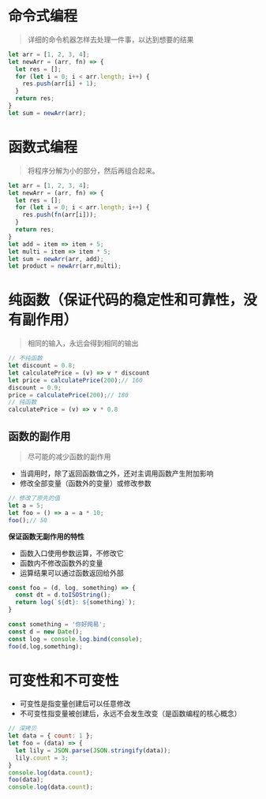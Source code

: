 # 命令式编程

> 详细的命令机器怎样去处理一件事，以达到想要的结果
```JavaScript
let arr = [1, 2, 3, 4];
let newArr = (arr, fn) => {
  let res = [];
  for (let i = 0; i < arr.length; i++) {
    res.push(arr[i] + 1);
  }
  return res;
}
let sum = newArr(arr);
```

# 函数式编程

> 将程序分解为小的部分，然后再组合起来。

```JavaScript
let arr = [1, 2, 3, 4];
let newArr = (arr, fn) => {
  let res = [];
  for (let i = 0; i < arr.length; i++) {
    res.push(fn(arr[i]));
  }
  return res;
}
let add = item => item + 5;
let multi = item => item * 5;
let sum = newArr(arr, add);
let product = newArr(arr,multi);
```

# 纯函数（保证代码的稳定性和可靠性，没有副作用）

> 相同的输入，永远会得到相同的输出

```JavaScript
// 不纯函数
let discount = 0.8;
let calculatePrice = (v) => v * discount
let price = calculatePrice(200);// 160
discount = 0.9;
price = calculatePrice(200);// 180
// 纯函数
calculatePrice = (v) => v * 0.8
```
## 函数的副作用

> 尽可能的减少函数的副作用

- 当调用时，除了返回函数值之外，还对主调用函数产生附加影响
- 修改全部变量（函数外的变量）或修改参数

```JavaScript
// 修改了原先的值
let a = 5;
let foo = () => a = a * 10;
foo();// 50
```

**<font style="red">保证函数无副作用的特性</font>**
- 函数入口使用参数运算，不修改它
- 函数内不修改函数外的变量
- 运算结果可以通过函数返回给外部

```JavaScript
const foo = (d, log, something) => {
  const dt = d.toISOString();
  return log(`${dt}: ${something}`);
}
 
const something = '你好网易';
const d = new Date();
const log = console.log.bind(console);
foo(d,log,something);
```

# 可变性和不可变性
- 可变性是指变量创建后可以任意修改
- 不可变性指变量被创建后，永远不会发生改变（是函数编程的核心概念）

```JavaScript
// 深拷贝
let data = { count: 1 };
let foo = (data) => {
  let lily = JSON.parse(JSON.stringify(data));
  lily.count = 3;
}
console.log(data.count);
foo(data);
console.log(data.count);
```